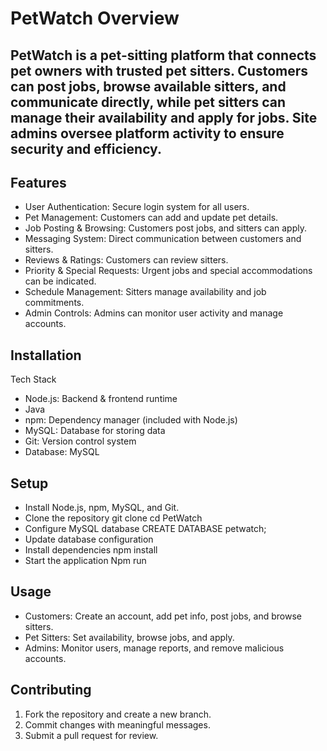 # PetWatch Overview
## PetWatch is a pet-sitting platform that connects pet owners with trusted pet sitters. Customers can post jobs, browse available sitters, and communicate directly, while pet sitters can manage their availability and apply for jobs. Site admins oversee platform activity to ensure security and efficiency.

## Features
* User Authentication: Secure login system for all users.
* Pet Management: Customers can add and update pet details.
* Job Posting & Browsing: Customers post jobs, and sitters can apply.
* Messaging System: Direct communication between customers and sitters.
* Reviews & Ratings: Customers can review sitters.
* Priority & Special Requests: Urgent jobs and special accommodations can be indicated.
* Schedule Management: Sitters manage availability and job commitments.
* Admin Controls: Admins can monitor user activity and manage accounts.

## Installation 
Tech Stack
* Node.js: Backend & frontend runtime 
* Java
* npm: Dependency manager (included with Node.js)
* MySQL: Database for storing data
* Git: Version control system 
* Database: MySQL

## Setup
* Install Node.js, npm, MySQL, and Git.
* Clone the repository 
git clone 
cd PetWatch
* Configure MySQL database
CREATE DATABASE petwatch;
* Update database configuration
* Install dependencies
npm install
* Start the application
Npm run 

## Usage
* Customers: Create an account, add pet info, post jobs, and browse sitters.
* Pet Sitters: Set availability, browse jobs, and apply.
* Admins: Monitor users, manage reports, and remove malicious accounts.

## Contributing
1.	Fork the repository and create a new branch.
2.	Commit changes with meaningful messages.
3.	Submit a pull request for review.
